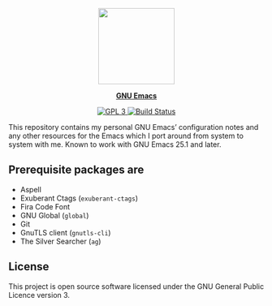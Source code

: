 <p align="center"><img src="https://www.gnu.org/software/emacs/images/emacs.png" width=150 height=150 alt=""/></p>
<p align="center"><a href="https://www.gnu.org/software/emacs/"><b>GNU Emacs</b></a></p>

<p align="center">
    <a href="https://www.gnu.org/licenses/gpl-3.0.txt">
        <img src="https://img.shields.io/badge/license-GPL_3-green.svg" alt="GPL 3">
    </a>
    <a href="https://travis-ci.com/sergeyklay/.emacs.d">
        <img src="https://travis-ci.com/sergeyklay/.emacs.d.svg" alt="Build Status">
    </a>
</p>

This repository contains my personal GNU Emacs’ configuration
notes and any other resources for the Emacs which I port around from system to system with me.
Known to work with GNU Emacs 25.1 and later.

Prerequisite packages are
-------------------------

- Aspell
- Exuberant Ctags (`exuberant-ctags`)
- Fira Code Font
- GNU Global (`global`)
- Git
- GnuTLS client (`gnutls-cli`)
- The Silver Searcher (`ag`)

License
-------

This project is open source software licensed under the GNU General Public Licence version 3.
